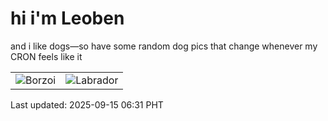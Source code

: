 # hi i'm Leoben

and i like dogs—so have some random dog pics that change whenever my CRON feels like it

|  |  |
|--------|----------|
| ![Borzoi](https://random-dog-vercel.vercel.app/api/random-borzoi?v=1757889118) | ![Labrador](https://random-dog-vercel.vercel.app/api/random-labrador?v=1757889118) |

Last updated: 2025-09-15 06:31 PHT
